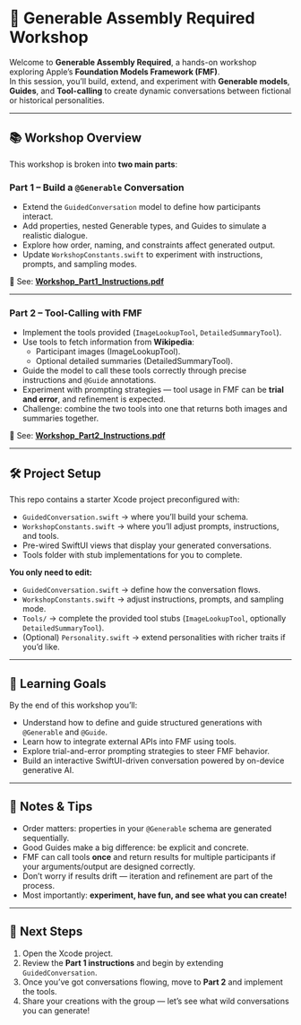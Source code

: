 # 🦉 Generable Assembly Required Workshop  

Welcome to **Generable Assembly Required**, a hands-on workshop exploring Apple’s **Foundation Models Framework (FMF)**.  
In this session, you’ll build, extend, and experiment with **Generable models**, **Guides**, and **Tool-calling** to create dynamic conversations between fictional or historical personalities.  

---

## 📚 Workshop Overview  

This workshop is broken into **two main parts**:  

### Part 1 – Build a `@Generable` Conversation  
- Extend the `GuidedConversation` model to define how participants interact.  
- Add properties, nested Generable types, and Guides to simulate a realistic dialogue.  
- Explore how order, naming, and constraints affect generated output.  
- Update `WorkshopConstants.swift` to experiment with instructions, prompts, and sampling modes.  

📄 See: **[Workshop_Part1_Instructions.pdf](./Workshop_Part1_Instructions.pdf)**  

---

### Part 2 – Tool-Calling with FMF  
- Implement the tools provided (`ImageLookupTool`, `DetailedSummaryTool`).  
- Use tools to fetch information from **Wikipedia**:  
  - Participant images (ImageLookupTool).  
  - Optional detailed summaries (DetailedSummaryTool).  
- Guide the model to call these tools correctly through precise instructions and `@Guide` annotations.  
- Experiment with prompting strategies — tool usage in FMF can be **trial and error**, and refinement is expected.  
- Challenge: combine the two tools into one that returns both images and summaries together.  

📄 See: **[Workshop_Part2_Instructions.pdf](./Workshop_Part2_Instructions.pdf)**  

---

## 🛠 Project Setup  

This repo contains a starter Xcode project preconfigured with:  
- `GuidedConversation.swift` → where you’ll build your schema.  
- `WorkshopConstants.swift` → where you’ll adjust prompts, instructions, and tools.  
- Pre-wired SwiftUI views that display your generated conversations.  
- Tools folder with stub implementations for you to complete.  

**You only need to edit:**  
- `GuidedConversation.swift` → define how the conversation flows.  
- `WorkshopConstants.swift` → adjust instructions, prompts, and sampling mode.  
- `Tools/` → complete the provided tool stubs (`ImageLookupTool`, optionally `DetailedSummaryTool`).  
- (Optional) `Personality.swift` → extend personalities with richer traits if you’d like.  

---

## 🎯 Learning Goals  

By the end of this workshop you’ll:  
- Understand how to define and guide structured generations with `@Generable` and `@Guide`.  
- Learn how to integrate external APIs into FMF using tools.  
- Explore trial-and-error prompting strategies to steer FMF behavior.  
- Build an interactive SwiftUI-driven conversation powered by on-device generative AI.  

---

## 🦉 Notes & Tips  

- Order matters: properties in your `@Generable` schema are generated sequentially.  
- Good Guides make a big difference: be explicit and concrete.  
- FMF can call tools **once** and return results for multiple participants if your arguments/output are designed correctly.  
- Don’t worry if results drift — iteration and refinement are part of the process.  
- Most importantly: **experiment, have fun, and see what you can create!**  

---

## 🚀 Next Steps  

1. Open the Xcode project.  
2. Review the **Part 1 instructions** and begin by extending `GuidedConversation`.  
3. Once you’ve got conversations flowing, move to **Part 2** and implement the tools.  
4. Share your creations with the group — let’s see what wild conversations you can generate!  

